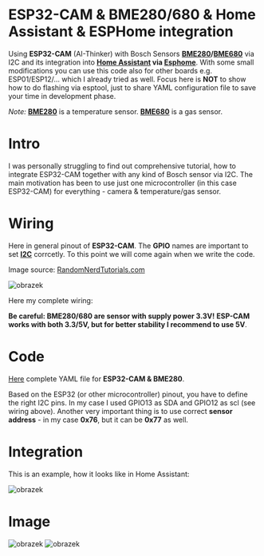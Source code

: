 # ESP32-CAM & BME280/680 & Home Assistant & ESPHome integration
Using **ESP32-CAM** (AI-Thinker) with Bosch Sensors **[BME280](https://www.bosch-sensortec.com/products/environmental-sensors/humidity-sensors-bme280/)/[BME680](https://www.bosch-sensortec.com/products/environmental-sensors/gas-sensors/bme680/)** via I2C and its integration into **[Home Assistant](https://www.home-assistant.io/) via [Esphome](https://esphome.io/)**. With some small modifications you can use this code also for other boards e.g. ESP01/ESP12/... which I already tried as well. Focus here is **NOT** to show how to do flashing via esptool, just to share YAML configuration file to save your time in development phase.

*Note:* **[BME280](https://www.bosch-sensortec.com/products/environmental-sensors/humidity-sensors-bme280/)** is a temperature sensor. **[BME680](https://www.bosch-sensortec.com/products/environmental-sensors/gas-sensors/bme680/)** is a gas sensor.

# Intro

I was personally struggling to find out comprehensive tutorial, how to integrate ESP32-CAM together with any kind of Bosch sensor via I2C. The main motivation has been to use just one microcontroller (in this case ESP32-CAM) for everything - camera & temperature/gas sensor. 

# Wiring

Here in general pinout of **ESP32-CAM**. The **GPIO** names are important to set **[I2C](https://en.wikipedia.org/wiki/I%C2%B2C)** corrcetly. To this point we will come again when we write the code.

Image source: [RandomNerdTutorials.com](https://randomnerdtutorials.com/esp32-cam-ai-thinker-pinout/)

![obrazek](https://user-images.githubusercontent.com/85900069/157596660-dc251f8d-3c2d-40e0-96c1-7e147c1d8ea9.png)

Here my complete wiring:



**Be careful: BME280/680 are sensor with supply power 3.3V!** **ESP-CAM works with both 3.3/5V, but for better stability I recommend to use 5V**.

# Code

[Here](cam_livingroom_bme280.yaml) complete YAML file for **ESP32-CAM & BME280**.

Based on the ESP32 (or other microcontroller) pinout, you have to define the right I2C pins. In my case I used GPIO13 as SDA and GPIO12 as scl (see wiring above). Another very important thing is to use correct **sensor address** - in my case **0x76**, but it can be **0x77** as well.

# Integration


This is an example, how it looks like in Home Assistant:

![obrazek](https://user-images.githubusercontent.com/85900069/157704845-a7803080-a321-4798-959b-7c81e6a83014.png)

# Image

![obrazek](https://user-images.githubusercontent.com/85900069/157709064-71d61f04-efb6-4ea1-9073-1f526c00dcc8.png)
![obrazek](https://user-images.githubusercontent.com/85900069/157709102-d8f57a47-e469-4f89-9b7e-901a9eccf472.png)

